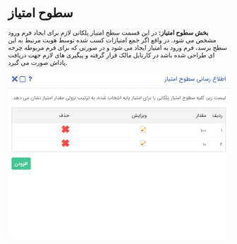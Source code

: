 # سطوح امتیاز


**بخش سطوح امتیاز:** در این قسمت سطح امتیاز پلکانی لازم برای ایجاد فرم ورود مشخص می شود. در واقع اگر جمع امتیازات کسب شده توسط هویت مرتبط به این سطح برسد، فرم ورود به امتیاز ایجاد می شود و در صورتی که برای فرم مربوطه چرخه ای طراحی شده باشد در کارتابل مالک قرار گرفته و پیگیری های لازم جهت دریافت پاداش صورت می گیرد.

![](SotuheEmtiaz.png)

